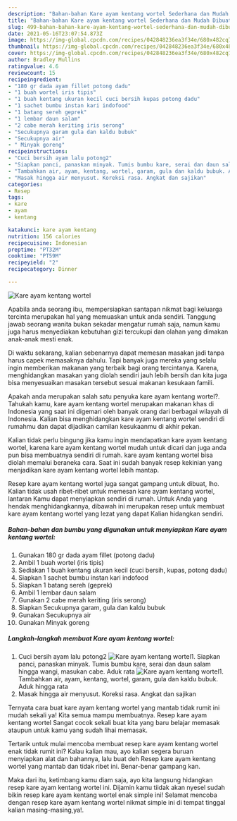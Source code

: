 ```yaml
---
description: "Bahan-bahan Kare ayam kentang wortel Sederhana dan Mudah Dibuat"
title: "Bahan-bahan Kare ayam kentang wortel Sederhana dan Mudah Dibuat"
slug: 499-bahan-bahan-kare-ayam-kentang-wortel-sederhana-dan-mudah-dibuat
date: 2021-05-16T23:07:54.873Z
image: https://img-global.cpcdn.com/recipes/042848236ea3f34e/680x482cq70/kare-ayam-kentang-wortel-foto-resep-utama.jpg
thumbnail: https://img-global.cpcdn.com/recipes/042848236ea3f34e/680x482cq70/kare-ayam-kentang-wortel-foto-resep-utama.jpg
cover: https://img-global.cpcdn.com/recipes/042848236ea3f34e/680x482cq70/kare-ayam-kentang-wortel-foto-resep-utama.jpg
author: Bradley Mullins
ratingvalue: 4.6
reviewcount: 15
recipeingredient:
- "180 gr dada ayam fillet potong dadu"
- "1 buah wortel iris tipis"
- "1 buah kentang ukuran kecil cuci bersih kupas potong dadu"
- "1 sachet bumbu instan kari indofood"
- "1 batang sereh geprek"
- "1 lembar daun salam"
- "2 cabe merah keriting iris serong"
- "Secukupnya garam gula dan kaldu bubuk"
- "Secukupnya air"
- " Minyak goreng"
recipeinstructions:
- "Cuci bersih ayam lalu potong2"
- "Siapkan panci, panaskan minyak. Tumis bumbu kare, serai dan daun salam hingga wangi, masukan cabe. Aduk rata"
- "Tambahkan air, ayam, kentang, wortel, garam, gula dan kaldu bubuk. Aduk hingga rata"
- "Masak hingga air menyusut. Koreksi rasa. Angkat dan sajikan"
categories:
- Resep
tags:
- kare
- ayam
- kentang

katakunci: kare ayam kentang 
nutrition: 156 calories
recipecuisine: Indonesian
preptime: "PT32M"
cooktime: "PT59M"
recipeyield: "2"
recipecategory: Dinner

---
```



![Kare ayam kentang wortel](https://img-global.cpcdn.com/recipes/042848236ea3f34e/680x482cq70/kare-ayam-kentang-wortel-foto-resep-utama.jpg)

Apabila anda seorang ibu, mempersiapkan santapan nikmat bagi keluarga tercinta merupakan hal yang memuaskan untuk anda sendiri. Tanggung jawab seorang  wanita bukan sekadar mengatur rumah saja, namun kamu juga harus menyediakan kebutuhan gizi tercukupi dan olahan yang dimakan anak-anak mesti enak.

Di waktu  sekarang, kalian sebenarnya dapat memesan masakan jadi tanpa harus capek memasaknya dahulu. Tapi banyak juga mereka yang selalu ingin memberikan makanan yang terbaik bagi orang tercintanya. Karena, menghidangkan masakan yang diolah sendiri jauh lebih bersih dan kita juga bisa menyesuaikan masakan tersebut sesuai makanan kesukaan famili. 



Apakah anda merupakan salah satu penyuka kare ayam kentang wortel?. Tahukah kamu, kare ayam kentang wortel merupakan makanan khas di Indonesia yang saat ini digemari oleh banyak orang dari berbagai wilayah di Indonesia. Kalian bisa menghidangkan kare ayam kentang wortel sendiri di rumahmu dan dapat dijadikan camilan kesukaanmu di akhir pekan.

Kalian tidak perlu bingung jika kamu ingin mendapatkan kare ayam kentang wortel, karena kare ayam kentang wortel mudah untuk dicari dan juga anda pun bisa membuatnya sendiri di rumah. kare ayam kentang wortel bisa diolah memalui beraneka cara. Saat ini sudah banyak resep kekinian yang menjadikan kare ayam kentang wortel lebih mantap.

Resep kare ayam kentang wortel juga sangat gampang untuk dibuat, lho. Kalian tidak usah ribet-ribet untuk memesan kare ayam kentang wortel, lantaran Kamu dapat menyiapkan sendiri di rumah. Untuk Anda yang hendak menghidangkannya, dibawah ini merupakan resep untuk membuat kare ayam kentang wortel yang lezat yang dapat Kalian hidangkan sendiri.

<!--inarticleads1-->

##### Bahan-bahan dan bumbu yang digunakan untuk menyiapkan Kare ayam kentang wortel:

1. Gunakan 180 gr dada ayam fillet (potong dadu)
1. Ambil 1 buah wortel (iris tipis)
1. Sediakan 1 buah kentang ukuran kecil (cuci bersih, kupas, potong dadu)
1. Siapkan 1 sachet bumbu instan kari indofood
1. Siapkan 1 batang sereh (geprek)
1. Ambil 1 lembar daun salam
1. Gunakan 2 cabe merah keriting (iris serong)
1. Siapkan Secukupnya garam, gula dan kaldu bubuk
1. Gunakan Secukupnya air
1. Gunakan  Minyak goreng




<!--inarticleads2-->

##### Langkah-langkah membuat Kare ayam kentang wortel:

1. Cuci bersih ayam lalu potong2
<img src="https://img-global.cpcdn.com/steps/fb239f822a84bd99/160x128cq70/kare-ayam-kentang-wortel-langkah-memasak-1-foto.jpg" alt="Kare ayam kentang wortel">1. Siapkan panci, panaskan minyak. Tumis bumbu kare, serai dan daun salam hingga wangi, masukan cabe. Aduk rata
<img src="https://img-global.cpcdn.com/steps/9df54b8fb2b6527e/160x128cq70/kare-ayam-kentang-wortel-langkah-memasak-2-foto.jpg" alt="Kare ayam kentang wortel">1. Tambahkan air, ayam, kentang, wortel, garam, gula dan kaldu bubuk. Aduk hingga rata
1. Masak hingga air menyusut. Koreksi rasa. Angkat dan sajikan




Ternyata cara buat kare ayam kentang wortel yang mantab tidak rumit ini mudah sekali ya! Kita semua mampu membuatnya. Resep kare ayam kentang wortel Sangat cocok sekali buat kita yang baru belajar memasak ataupun untuk kamu yang sudah lihai memasak.

Tertarik untuk mulai mencoba membuat resep kare ayam kentang wortel enak tidak rumit ini? Kalau kalian mau, ayo kalian segera buruan menyiapkan alat dan bahannya, lalu buat deh Resep kare ayam kentang wortel yang mantab dan tidak ribet ini. Benar-benar gampang kan. 

Maka dari itu, ketimbang kamu diam saja, ayo kita langsung hidangkan resep kare ayam kentang wortel ini. Dijamin kamu tiidak akan nyesel sudah bikin resep kare ayam kentang wortel enak simple ini! Selamat mencoba dengan resep kare ayam kentang wortel nikmat simple ini di tempat tinggal kalian masing-masing,ya!.

